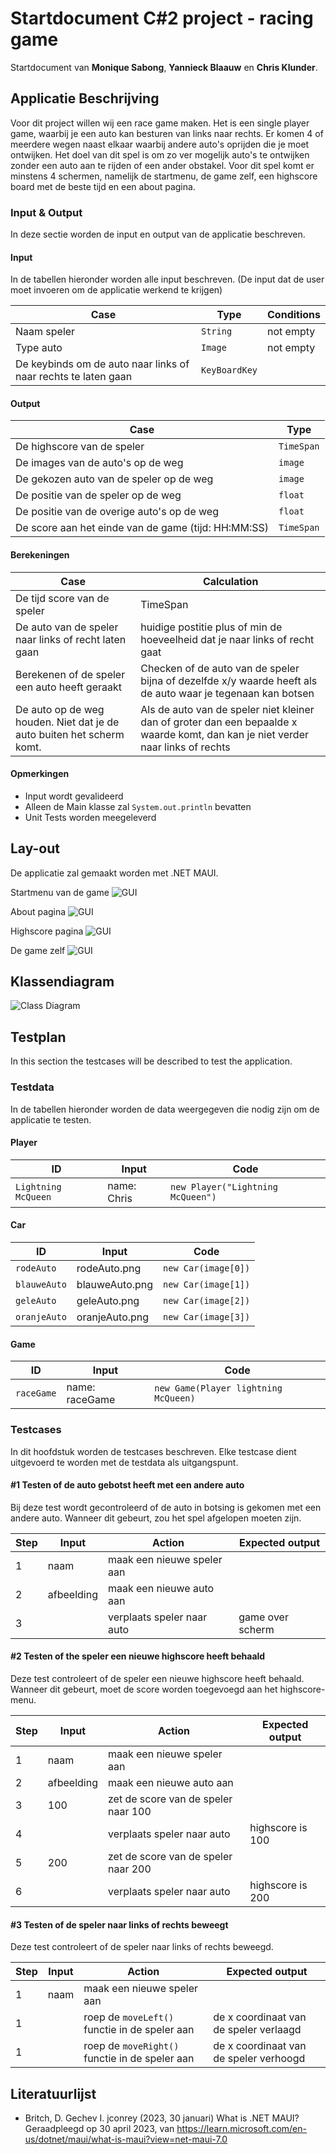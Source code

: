 # Startdocument C#2 project - racing game

Startdocument van **Monique Sabong**, **Yannieck Blaauw** en **Chris Klunder**.

## Applicatie Beschrijving

Voor dit project willen wij een race game maken. Het is een single player game, waarbij je een auto kan besturen van links naar rechts.
Er komen 4 of meerdere wegen naast elkaar waarbij andere auto's oprijden die je moet ontwijken. Het doel van dit spel is om zo ver mogelijk auto's te ontwijken zonder
een auto aan te rijden of een ander obstakel. Voor dit spel komt er minstens 4 schermen, namelijk de startmenu, de game zelf, een highscore board met de beste tijd en een about pagina.

### Input & Output

In deze sectie worden de input en output van de applicatie beschreven.

#### Input

In de tabellen hieronder worden alle input beschreven. (De input dat de user moet invoeren om de applicatie werkend te krijgen)

| Case                                                           | Type          | Conditions |
| -------------------------------------------------------------- | ------------- | ---------- |
| Naam speler                                                    | `String`      | not empty  |
| Type auto                                                      | `Image`       | not empty  |
| De keybinds om de auto naar links of naar rechts te laten gaan | `KeyBoardKey` |

#### Output

| Case                                                | Type       |
| --------------------------------------------------- | ---------- |
| De highscore van de speler                          | `TimeSpan` |
| De images van de auto's op de weg                   | `image`    |
| De gekozen auto van de speler op de weg             | `image`    |
| De positie van de speler op de weg                  | `float`    |
| De positie van de overige auto's op de weg          | `float`    |
| De score aan het einde van de game (tijd: HH:MM:SS) | `TimeSpan` |

#### Berekeningen

| Case                                                                  | Calculation                                                                                                                      |
| --------------------------------------------------------------------- | -------------------------------------------------------------------------------------------------------------------------------- |
| De tijd score van de speler                                           | TimeSpan                                                                                                                         |
| De auto van de speler naar links of recht laten gaan                  | huidige postitie plus of min de hoeveelheid dat je naar links of recht gaat                                                      |
| Berekenen of de speler een auto heeft geraakt                         | Checken of de auto van de speler bijna of dezelfde x/y waarde heeft als de auto waar je tegenaan kan botsen                      |
| De auto op de weg houden. Niet dat je de auto buiten het scherm komt. | Als de auto van de speler niet kleiner dan of groter dan een bepaalde x waarde komt, dan kan je niet verder naar links of rechts |

#### Opmerkingen

-   Input wordt gevalideerd
-   Alleen de Main klasse zal `System.out.println` bevatten
-   Unit Tests worden meegeleverd

## Lay-out

De applicatie zal gemaakt worden met .NET MAUI.

Startmenu van de game
![GUI](img/race-start.png "First Version of the GUI")

About pagina
![GUI](img/race-about.png "First Version of the GUI")

Highscore pagina
![GUI](img/race-highscore.png "First Version of the GUI")

De game zelf
![GUI](img/race-game.png "First Version of the GUI")

## Klassendiagram

![Class Diagram](img/raceGame.png "First Version of the class diagram")

## Testplan

In this section the testcases will be described to test the application.

### Testdata

In de tabellen hieronder worden de data weergegeven die nodig zijn om de applicatie te testen.

#### Player

| ID                  | Input       | Code                              |
| ------------------- | ----------- | --------------------------------- |
| `Lightning McQueen` | name: Chris | `new Player("Lightning McQueen")` |

#### Car

| ID           | Input          | Code                |
| ------------ | -------------- | ------------------- |
| `rodeAuto`   | rodeAuto.png   | `new Car(image[0])` |
| `blauweAuto` | blauweAuto.png | `new Car(image[1])` |
| `geleAuto`   | geleAuto.png   | `new Car(image[2])` |
| `oranjeAuto` | oranjeAuto.png | `new Car(image[3])` |

#### Game

| ID         | Input          | Code                                 |
| ---------- | -------------- | ------------------------------------ |
| `raceGame` | name: raceGame | `new Game(Player lightning McQueen)` |

### Testcases

In dit hoofdstuk worden de testcases beschreven. Elke testcase dient uitgevoerd te worden met de testdata als uitgangspunt.

#### #1 Testen of de auto gebotst heeft met een andere auto

Bij deze test wordt gecontroleerd of de auto in botsing is gekomen met een andere auto. Wanneer dit gebeurt, zou het spel afgelopen moeten zijn.

| Step | Input      | Action                     | Expected output  |
| ---- | ---------- | -------------------------- | ---------------- |
| 1    | naam       | maak een nieuwe speler aan |                  |
| 2    | afbeelding | maak een nieuwe auto aan   |                  |
| 3    |            | verplaats speler naar auto | game over scherm |

#### #2 Testen of the speler een nieuwe highscore heeft behaald

Deze test controleert of de speler een nieuwe highscore heeft behaald. Wanneer dit gebeurt, moet de score worden toegevoegd aan het highscore-menu.

| Step | Input      | Action                              | Expected output  |
| ---- | ---------- | ----------------------------------- | ---------------- |
| 1    | naam       | maak een nieuwe speler aan          |                  |
| 2    | afbeelding | maak een nieuwe auto aan            |                  |
| 3    | 100        | zet de score van de speler naar 100 |                  |
| 4    |            | verplaats speler naar auto          | highscore is 100 |
| 5    | 200        | zet de score van de speler naar 200 |                  |
| 6    |            | verplaats speler naar auto          | highscore is 200 |

#### #3 Testen of de speler naar links of rechts beweegt

Deze test controleert of de speler naar links of rechts beweegd.

| Step | Input | Action                                         | Expected output                        |
| ---- | ----- | ---------------------------------------------- | -------------------------------------- |
| 1    | naam  | maak een nieuwe speler aan                     |                                        |
| 1    |       | roep de `moveLeft()` functie in de speler aan  | de x coordinaat van de speler verlaagd |
| 1    |       | roep de `moveRight()` functie in de speler aan | de x coordinaat van de speler verhoogd |

## Literatuurlijst

-   Britch, D. Gechev I. jconrey (2023, 30 januari) What is .NET MAUI? Geraadpleegd op 30 april 2023, van <https://learn.microsoft.com/en-us/dotnet/maui/what-is-maui?view=net-maui-7.0>
